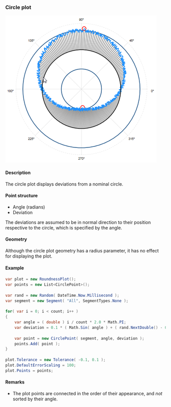 [preview]: gfx/Circle.png "Circle plot"
<br/>
### Circle plot

![Circle plot][preview]

#### Description

The circle plot displays deviations from a nominal circle.

#### Point structure

* Angle (radians)
* Deviation

The deviations are assumed to be in normal direction to their position respective to the circle, which is specified by the angle.

#### Geometry

Although the circle plot geometry has a radius parameter, it has no effect for displaying the plot.

#### Example

```csharp
var plot = new RoundnessPlot();
var points = new List<CirclePoint>();

var rand = new Random( DateTime.Now.Millisecond );
var segment = new Segment( "All", SegmentTypes.None );

for( var i = 0; i < count; i++ )
{
	var angle = ( double ) i / count * 2.0 * Math.PI;
	var deviation = 0.1 * ( Math.Sin( angle ) + ( rand.NextDouble() - 0.5 ) * 0.2 );

	var point = new CirclePoint( segment, angle, deviation );
	points.Add( point );
}

plot.Tolerance = new Tolerance( -0.1, 0.1 );
plot.DefaultErrorScaling = 100;
plot.Points = points;
```

#### Remarks

* The plot points are connected in the order of their appearance, and _not_ sorted by their angle.
<br/>
<br/>

